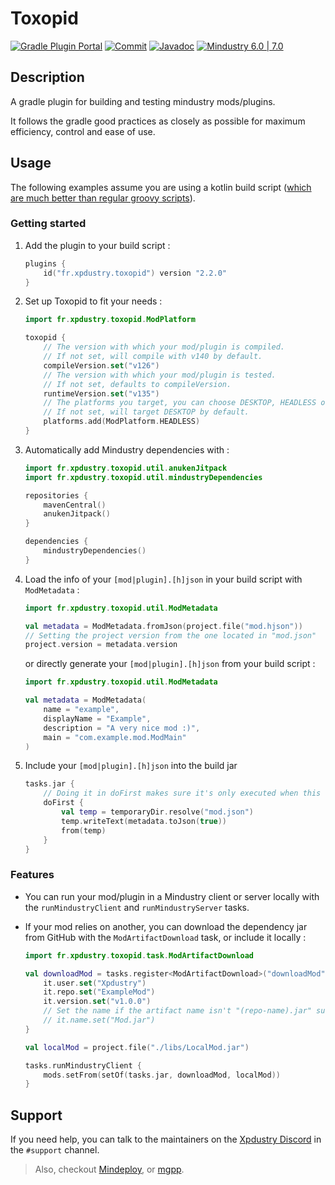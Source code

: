 # Toxopid

[![Gradle Plugin Portal](https://img.shields.io/gradle-plugin-portal/v/fr.xpdustry.toxopid)](https://plugins.gradle.org/plugin/fr.xpdustry.toxopid)
[![Commit](https://github.com/Xpdustry/Toxopid/actions/workflows/build.yml/badge.svg?branch=master)](https://github.com/Xpdustry/Toxopid/actions/workflows/build.yml)
[![Javadoc](https://img.shields.io/badge/Javadoc-latest-ffff00)](https://maven.xpdustry.fr/javadoc/releases/fr/xpdustry/toxopid/latest/)
[![Mindustry 6.0 | 7.0 ](https://img.shields.io/badge/Mindustry-6.0%20%7C%207.0-ffd37f)](https://github.com/Anuken/Mindustry/releases)

## Description

A gradle plugin for building and testing mindustry mods/plugins.

It follows the gradle good practices as closely as possible for maximum efficiency, control and ease of use.

## Usage

The following examples assume you are using a kotlin build script ([which are much better than regular groovy scripts](https://docs.gradle.org/current/userguide/kotlin_dsl.html)).

### Getting started

1. Add the plugin to your build script :

    ```kotlin
    plugins {
        id("fr.xpdustry.toxopid") version "2.2.0"
    }
    ```

2. Set up Toxopid to fit your needs :

    ```kotlin
    import fr.xpdustry.toxopid.ModPlatform

    toxopid {
        // The version with which your mod/plugin is compiled.
        // If not set, will compile with v140 by default.
        compileVersion.set("v126") 
        // The version with which your mod/plugin is tested.
        // If not set, defaults to compileVersion.
        runtimeVersion.set("v135") 
        // The platforms you target, you can choose DESKTOP, HEADLESS or/and ANDROID.
        // If not set, will target DESKTOP by default.
        platforms.add(ModPlatform.HEADLESS)
    }
    ```

3. Automatically add Mindustry dependencies with :

    ```kotlin
    import fr.xpdustry.toxopid.util.anukenJitpack
    import fr.xpdustry.toxopid.util.mindustryDependencies

    repositories {
        mavenCentral()
        anukenJitpack()
    }

    dependencies {
        mindustryDependencies()
    }
    ```

4.  Load the info of your `[mod|plugin].[h]json` in your build script with `ModMetadata` :
    ```kotlin
    import fr.xpdustry.toxopid.util.ModMetadata

    val metadata = ModMetadata.fromJson(project.file("mod.hjson"))
    // Setting the project version from the one located in "mod.json"
    project.version = metadata.version
    ```
    or directly generate your `[mod|plugin].[h]json` from your build script :

    ```kotlin
    import fr.xpdustry.toxopid.util.ModMetadata

    val metadata = ModMetadata(
        name = "example",
        displayName = "Example",
        description = "A very nice mod :)",
        main = "com.example.mod.ModMain"
    )
    ```
5. Include your `[mod|plugin].[h]json` into the build jar
    ```kotlin
    tasks.jar {
        // Doing it in doFirst makes sure it's only executed when this task runs
        doFirst {
            val temp = temporaryDir.resolve("mod.json")
            temp.writeText(metadata.toJson(true))
            from(temp)
        }
    }
    ```
### Features

- You can run your mod/plugin in a Mindustry client or server locally with the `runMindustryClient` and
  `runMindustryServer` tasks.

- If your mod relies on another, you can download the dependency jar from GitHub with the `ModArtifactDownload` task, or include it locally :

  ```kotlin
  import fr.xpdustry.toxopid.task.ModArtifactDownload

  val downloadMod = tasks.register<ModArtifactDownload>("downloadMod") {
      it.user.set("Xpdustry")
      it.repo.set("ExampleMod")
      it.version.set("v1.0.0")
      // Set the name if the artifact name isn't "(repo-name).jar" such as "ExampleMod.jar"
      // it.name.set("Mod.jar")
  }
  
  val localMod = project.file("./libs/LocalMod.jar")
  
  tasks.runMindustryClient {
      mods.setFrom(setOf(tasks.jar, downloadMod, localMod))
  }
  ```
  
## Support

If you need help, you can talk to the maintainers on the [Xpdustry Discord](https://discord.xpdustry.fr) in the `#support` channel.

> Also, checkout [Mindeploy](https://github.com/NiChrosia/Mindeploy), or [mgpp](https://github.com/PlumyGame/mgpp).
